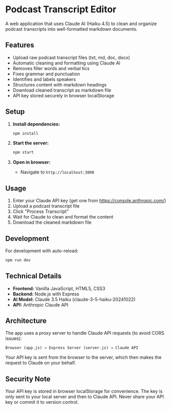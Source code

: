 # Podcast Transcript Editor

A web application that uses Claude AI (Haiku 4.5) to clean and organize podcast transcripts into well-formatted markdown documents.

## Features

- Upload raw podcast transcript files (txt, md, doc, docx)
- Automatic cleaning and formatting using Claude AI
- Removes filler words and verbal tics
- Fixes grammar and punctuation
- Identifies and labels speakers
- Structures content with markdown headings
- Download cleaned transcript as markdown file
- API key stored securely in browser localStorage

## Setup

1. **Install dependencies:**
   ```bash
   npm install
   ```

2. **Start the server:**
   ```bash
   npm start
   ```

3. **Open in browser:**
   - Navigate to `http://localhost:3000`

## Usage

1. Enter your Claude API key (get one from https://console.anthropic.com/)
2. Upload a podcast transcript file
3. Click "Process Transcript"
4. Wait for Claude to clean and format the content
5. Download the cleaned markdown file

## Development

For development with auto-reload:
```bash
npm run dev
```

## Technical Details

- **Frontend:** Vanilla JavaScript, HTML5, CSS3
- **Backend:** Node.js with Express
- **AI Model:** Claude 3.5 Haiku (claude-3-5-haiku-20241022)
- **API:** Anthropic Claude API

## Architecture

The app uses a proxy server to handle Claude API requests (to avoid CORS issues):

```
Browser (app.js) → Express Server (server.js) → Claude API
```

Your API key is sent from the browser to the server, which then makes the request to Claude on your behalf.

## Security Note

Your API key is stored in browser localStorage for convenience. The key is only sent to your local server and then to Claude API. Never share your API key or commit it to version control.
